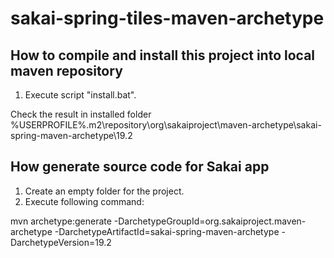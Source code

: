 # sakai-spring-tiles-maven-archetype
How to compile and install this project into local maven repository
-----------------------------------------
1. Execute script "install.bat".

Check the result in installed folder %USERPROFILE%\.m2\repository\org\sakaiproject\maven-archetype\sakai-spring-maven-archetype\19.2

How generate source code for Sakai app
-----------------------------------------
1. Create an empty folder for the project.
2. Execute following command:

mvn archetype:generate -DarchetypeGroupId=org.sakaiproject.maven-archetype -DarchetypeArtifactId=sakai-spring-maven-archetype -DarchetypeVersion=19.2

